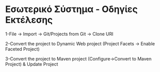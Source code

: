 # Εσωτερικό Σύστημα - Οδηγίες Εκτέλεσης
<p>1-File -> Import -> Git/Projects from Git -> Clone URI</p>
<p>2-Convert the project to Dynamic Web project (Project Facets -> Enable Faceted Project)</p>
<p>3-Convert the project to Maven project (Configure->Convert to Maven Project) & Update Project</p>
